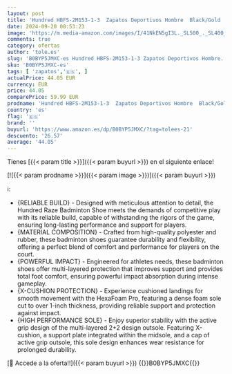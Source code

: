 ```yaml
---
layout: post
title: 'Hundred HBFS-2M153-1-3  Zapatos Deportivos Hombre  Black/Gold  37 EU'
date: 2024-09-20 00:53:23
image: 'https://m.media-amazon.com/images/I/41NkEN5gI3L._SL500_._SL400_.jpg'
comments: true
category: ofertas
author: 'tole.es'
slug: 'B0BYP5JMXC-es Hundred HBFS-2M153-1-3 Zapatos Deportivos Hombre...'
sku: 'B0BYP5JMXC-es'
tags: [ 'zapatos','🇪🇸', ]
actualPrice: 44.05 EUR
currency: EUR
price: 44.05
comparePrice: 59.99 EUR
prodname: 'Hundred HBFS-2M153-1-3  Zapatos Deportivos Hombre  Black/Gold  37 EU'
country: 'es'
flag: '🇪🇸'
brand: ''
buyurl: 'https://www.amazon.es/dp/B0BYP5JMXC/?tag=tolees-21'
descuento: '26.57'
average: '44.05'
---
```


Tienes [{{< param title >}}]({{< param buyurl >}}) en el siguiente enlace!

[![{{< param prodname >}}]({{< param image >}})]({{< param buyurl >}})

ℹ️:

- {RELIABLE BUILD} - Designed with meticulous attention to detail, the Hundred Raze Badminton Shoe meets the demands of competitive play with its reliable build, capable of withstanding the rigors of the game, ensuring long-lasting performance and support for players.
- {MATERIAL COMPOSITION} - Crafted from high-quality polyester and rubber, these badminton shoes guarantee durability and flexibility, offering a perfect blend of comfort and performance for players on the court.
- {POWERFUL IMPACT} - Engineered for athletes needs, these badminton shoes offer multi-layered protection that improves support and provides total foot comfort, ensuring powerful impact absorption during intense gameplay.
- {X-CUSHION PROTECTION} - Experience cushioned landings for smooth movement with the HexaFoam Pro, featuring a dense foam sole cut to over 1-inch thickness, providing reliable support and protection against impact.
- {HIGH PERFORMANCE SOLE} - Enjoy superior stability with the active grip design of the multi-layered 2+2 design outsole. Featuring X-cushion, a support plate integrated within the midsole, and a cap of active grip outsole, this sole design enhances wear resistance for prolonged durability.

[🛒 Accede a la oferta!!]({{< param buyurl >}})
{{<world>}}B0BYP5JMXC{{</world>}}
